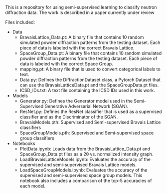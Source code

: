 This is a repository for using semi-supervised learning to classify neutron diffraction data.  The work is described in a paper currently under review

Files included:
* Data
  * BravaisLattice_Data.pt: A binary file that contains 10 random simulated powder diffraction patterns from the testing dataset. Each piece of data is labeled with the correct Bravais Lattice.
  * SpaceGroup_Data.pt: A binary file that contains 10 random simulated powder diffraction patterns from the testing dataset. Each piece of data is labeled with the correct Space Group.
  * mapping.pt: A binary file that is used to convert categorical labels to text.
  * Data.py: Defines the DiffractionDataset class, a Pytorch Dataset that can use the BravaisLatticeData.pt and the SpaceGroupData.pt files.
  * ICSD_IDs.txt: A text file containing the ICSD IDs used in this work.
* Models
  * Generator.py: Defines the Generator model used in the Semi-Supervised Generative Adversarial Network (SGAN).
  * ResNet.py: Defines the ResNet classifier that is used as a supervised classifier and as the Discriminator of the SGAN.
  * BravaisModels.pth: Supervised and Semi-supervised Bravais Lattice classifiers
  * SpaceGroupModels.pth: Supervised and Semi-supervised space group classifiers
* Notebooks
  * PlotData.ipynb: Loads data from the BravaisLattice_Data.pt and SpaceGroup_Data.pt files as a 2&theta; vs. normalized intensity graph.
  * LoadBravaisLatticeModels.ipynb: Evaluates the accuracy of the supervised and semi-supervised Bravais Lattice models.
  * LoadSpaceGroupModels.ipynb: Evaluates the accuracy of the supervised and semi-supervised space group models. This notebook also includes a comparison of the top-5 accuracies of each model.